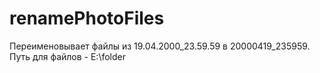 # renamePhotoFiles
Переименовывает файлы из 19.04.2000_23.59.59 в 20000419_235959. 
Путь для файлов - E:\folder
